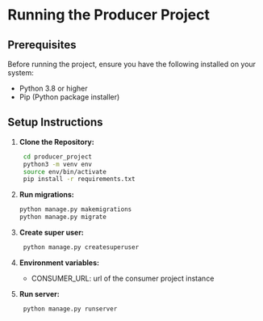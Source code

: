 # Running the Producer Project

## Prerequisites

Before running the project, ensure you have the following installed on your system:

- Python 3.8 or higher
- Pip (Python package installer)

## Setup Instructions

1. **Clone the Repository:**
   ```bash
    cd producer_project
    python3 -m venv env
    source env/bin/activate
    pip install -r requirements.txt
   ```

2. **Run migrations:**
    ```bash
    python manage.py makemigrations
    python manage.py migrate
   ```
3. **Create super user:**
   ```bash
    python manage.py createsuperuser
   ```

4. **Environment variables:**
   
   - CONSUMER_URL: url of the consumer project instance

5. **Run server:**
   ```bash
    python manage.py runserver
   ```